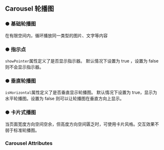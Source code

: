 <script lang="ts" setup>
    import demo1 from './demo1.vue' 
    import demo2 from './demo2.vue' 
    import demo3 from './demo3.vue'
    import demo4 from './demo4.vue'
</script>

## Carousel 轮播图

### ● 基础轮播图  
<p>在有限空间内，循环播放同一类型的图片、文字等内容</p>
<demo1/>
    <k-preview compname="carousel" demoname="demo1"/>

### ● 指示点
<p><code>showPointer</code>属性定义了是否显示指示器。 默认情况下设置为 true ，设置为 false 则不会显示指示器。</p> 
<demo2/>
<k-preview compname="carousel" demoName="demo2"/> 

### ● 垂直轮播图
<p><code>isHorizontal</code>属性定义了是否垂直显示轮播图。 默认情况下设置为 true，显示为水平轮播图。设置为 false 则可以让轮播图在垂直方向上显示。</p> 
<demo3/>
<k-preview compname="carousel" demoName="demo3"/> 

### ● 卡片式播图
<p>当页面宽度方向空间空余，但高度方向空间匮乏时，可使用卡片风格。交互效果不弱于标准轮播图。</p> 
<demo4/> 
<k-preview compname="carousel" demoname="demo4"/>

### Carousel Attributes
